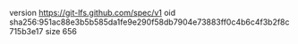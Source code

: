 version https://git-lfs.github.com/spec/v1
oid sha256:951ac88e3b5b585da1fe9e290f58db7904e73883ff0c4b6c4f3b2f8c715b3e17
size 656
